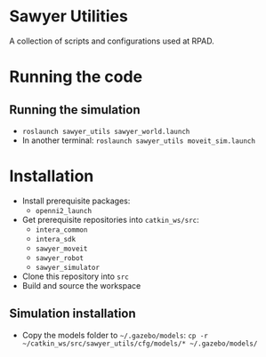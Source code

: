 Sawyer Utilities
===

A collection of scripts and configurations used at RPAD.

# Running the code

## Running the simulation
* `roslaunch sawyer_utils sawyer_world.launch `
* In another terminal: `roslaunch sawyer_utils moveit_sim.launch`

# Installation
* Install prerequisite packages:
    * `openni2_launch`
* Get prerequisite repositories into `catkin_ws/src`:
    * `intera_common`
    * `intera_sdk`
    * `sawyer_moveit`
    * `sawyer_robot`
    * `sawyer_simulator`
* Clone this repository into `src`
* Build and source the workspace

## Simulation installation
* Copy the models folder to `~/.gazebo/models`: `cp -r ~/catkin_ws/src/sawyer_utils/cfg/models/* ~/.gazebo/models/`
